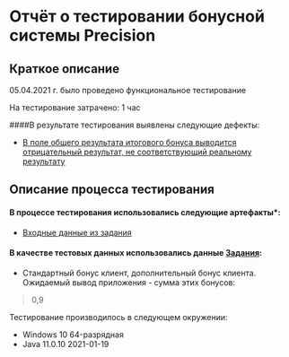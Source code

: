 # Отчёт о тестировании бонусной системы **Precision**
## Краткое описание

05.04.2021 г. было проведено функциональное тестирование

На тестирование затрачено: 1 час

####В результате тестирования выявлены следующие дефекты:
* [В поле общего результата итогового бонуса выводится отрицательный результат, не соответствующий реальному результату](https://github.com/NilsBond/Java-HW-2-2-Precision/issues/1#issue-850709274)

## Описание процесса тестирования
#### В процессе тестирования использовались следующие артефакты*:
* [Входные данные из задания](https://github.com/netology-code/javaqa-homeworks/tree/master/programming)

#### В качестве тестовых данных использовались данные [Задания](https://github.com/netology-code/javaqa-homeworks/tree/master/programming):
* Стандартный бонус клиент, дополнительный бонус клиента.  
  Ожидаемый вывод приложения - сумма этих бонусов:
>0,9

Тестирование производилось в следующем окружении:
* Windows 10 64-разрядная
* Java 11.0.10 2021-01-19